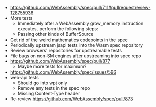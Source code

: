- https://github.com/WebAssembly/spec/pull/711#pullrequestreview-128755936
- More tests
  * Immediately after a WebAssembly grow_memory instruction executes, perform the following steps:
  * Passing other kinds of BufferSource
- Get rid of the weird mathematics codepoints in the spec
- Periodically upstream jsapi tests into the Wasm spec repository
- Review browsers' repositories for upstreamable tests
- File bugs on non-SM engines after upstreaming into spec repo
- https://github.com/WebAssembly/spec/pull/877
  * Maybe more tests for maximum?
- https://github.com/WebAssembly/spec/issues/596
- web-api tests
  * Should go into wpt only
  * Remove any tests in the spec repo
  * Missing Content-Type header
- Re-review https://github.com/WebAssembly/spec/pull/873
